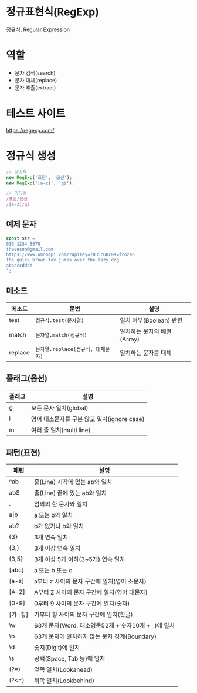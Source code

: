 # 정규표현식(RegExp)

정규식, Regular Expression

# 역할

- 문자 검색(search)
- 문자 대체(replace)
- 문자 추출(extract)

# 테스트 사이트

https://regexp.com/

# 정규식 생성

```js
// 생성자
new RegExp('표현', '옵션');
new RegExp('[a-z]', 'gi');

// 리터럴
/표현/옵션
/[a-z]/gi
```

## 예제 문자

```js
const str = `
010-1234-5678
thesecon@gmail.com
https://www.omdbapi.com/?apikey=7035c60c&s=frozen
The quick brown fox jumps over the lazy dog
abbcccdddd
`;
```

## 메소드

메소드 | 문법 | 설명
--|--|--
test | `정규식.test(문자열)` | 일치 여부(Boolean) 반환
match | `문자열.match(정규식)` | 일치하는 문자의 배열(Array)
replace | `문자열.replace(정규식, 대체문자)` | 일치하는 문자를 대체

## 플래그(옵션)

플래그 | 설명
--|--
g | 모든 문자 일치(global)
i | 영어 대소문자를 구분 않고 일치(ignore case)
m | 여러 줄 일치(multi line)

## 패턴(표현)

패텬 | 설명
--|--
^ab | 줄(Line) 시작에 있는 ab와 일치
ab$ | 줄(Line) 끝에 있는 ab와 일치
. | 임의의 한 문자와 일치
a&verbar;b | a 또는 b와 일치
ab? | b가 없거나 b와 일치
{3} | 3개 연속 일치
{3,} | 3개 이상 연속 일치
{3,5} | 3개 이상 5개 이하(3~5개) 연속 일치
[abc] | a 또는 b 또는 c
[a-z] | a부터 z 사이의 문자 구간에 일치(영어 소문자)
[A-Z] | A부터 Z 사이의 문자 구간에 일치(영어 대문자)
[0-9] | 0부터 9 사이의 문자 구간에 일치(숫자)
[가-힣] | 가부터 힣 사이의 문자 구간에 일치(한글)
\w | 63개 문자(Word, 대소영문52개 + 숫자10개 + _)에 일치
\b | 63개 문자에 일치하지 않는 문자 경계(Boundary)
\d | 숫지(Digit)에 일치
\s | 공백(Space, Tab 등)에 일치
(?=) | 앞쪽 일치(Lookahead)
(?<=) | 뒤쪽 일치(Lookbehind)